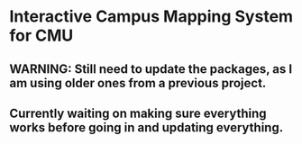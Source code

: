 # Interactive Campus Mapping System for CMU

## WARNING: Still need to update the packages, as I am using older ones from a previous project.
## Currently waiting on making sure everything works before going in and updating everything.